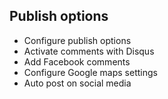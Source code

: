 ## Publish options

-   Configure publish options
-   Activate comments with Disqus
-   Add Facebook comments
-   Configure Google maps settings
-   Auto post on social media
